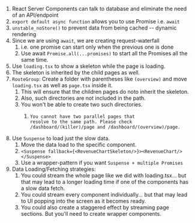 1. React Server Components can talk to database and eliminate the need of an API/endpoint 
2. `export default async function` allows you to use Promise i.e. `await`
3. `unstable_noStore()` to prevent data from being cached -- dynamic rendering
4. Since we are using `await`, we are creating request-waterfall 
   1. i.e. one promise can start only when the previous one is done
   2. Use await `Promise.all(...promises)` to start all the Promises all the same time.
5. Use `loading.tsx` to show a skeleton while the page is loading.
6. The skeleton is inherited by the child pages as well.
7. `RouteGroup`: Create a folder with parentheses like `(overview)` and move `loading.tsx` as well as `page.tsx` inside it.
   1. This will ensure that the children pages do noto inherit the skeleton.
   2. Also, such directories are not included in the path.
   3. You won't be able to create two such directories.
      1. ```error
         You cannot have two parallel pages that 
         resolve to the same path. Please check 
         /dashboard/(killer)/page and /dashboard/(overview)/page.
         ```
8. Use `Suspense` to load just the slow data.
   1. Move the data load to the specific component.
   2. ```<Suspense fallback={<RevenueChartSkeleton/>}><RevenueChart/></Suspense>```
   3. Use a wrapper-pattern if you want `Suspense + multiple Promises` 
9. Data Loading/Fetching strategies:
   1. You could stream the whole page like we did with loading.tsx... but that may lead to a longer loading time if one of the components has a slow data fetch.
   2. You could stream every component individually... but that may lead to UI popping into the screen as it becomes ready.
   3. You could also create a staggered effect by streaming page sections. But you'll need to create wrapper components.
